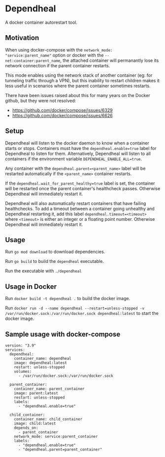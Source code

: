 # Dependheal

A docker container autorestart tool.

## Motivation
When using docker-compose with the `network_mode: "service:parent_name"` option or docker with the `--net:container:parent_name`, the attached container will permanantly lose its network connection if the parent container restarts. 

This mode enables using the network stack of another container (eg: for tunneling traffic through a VPN), but this inability to restart children makes it less useful in scenarios where the parent container sometimes restarts.

There have been issues raised about this for many years on the Docker github, but they were not resolved:

- https://github.com/docker/compose/issues/6329
- https://github.com/docker/compose/issues/6626

## Setup
Dependheal will listen to the docker daemon to know when a container starts or stops.
Containers must have the `dependheal.enable=true` label for Dependheal to listen for them.
Alternatively, Dependheal will listen to all containers if the environment variable `DEPENDHEAL_ENABLE_ALL=true`.

Any container with the `dependheal.parent=<parent_name>` label will be restarted automatically if the `<parent_name>` container restarts.

If the `dependheal.wait_for_parent_healthy=true` label is set, the container will be restarted once the parent container's healthcheck passes. Otherwise Dependheal will immediately restart it.

Dependheal will also automatically restart containers that have failing healthchecks. To add a timeout between a container going unhealthy and Dependheal restarting it, add this label `dependheal.timeout=<timeout>` where `<timeout>` is either an integer or a floating point number. Otherwise Dependheal will immediately restart it.

## Usage
Run `go mod download` to download dependencies.

Run `go build` to build the `dependheal` executable.

Run the executable with `./dependheal`

## Usage in Docker
Run `docker build -t dependheal .` to build the docker image.

Run `docker run -d --name dependheal --restart=unless-stopped -v /var/run/docker.sock:/var/run/docker.sock dependheal:latest` to start the docker image.

## Sample usage with docker-compose

```
version: "3.9"
services:
  dependheal:
    container_name: dependheal
    image: dependheal:latest
    restart: unless-stopped
    volumes:
      - /var/run/docker.sock:/var/run/docker.sock

  parent_container:
    container_name: parent_container
    image: parent:latest
    restart: unless-stopped
    labels:
      - "dependheal.enable=true"

  child_container:
    container_name: child_container
    image: child:latest
    depends_on:
      - parent_container
    network_mode: service:parent_container
    labels:
      - "dependheal.enable=true"
      - "dependheal.parent=parent_container"
```